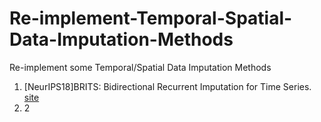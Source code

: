 # Re-implement-Temporal-Spatial-Data-Imputation-Methods
Re-implement some Temporal/Spatial Data Imputation Methods

1. [NeurIPS18]BRITS: Bidirectional Recurrent Imputation for Time Series. [site](https://dl.acm.org/doi/pdf/10.5555/3327757.3327783)
2. 2
